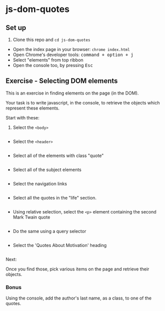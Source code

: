 # js-dom-quotes
## Set up

1. Clone this repo and `cd js-dom-quotes`
- Open the index page in your browser: `chrome index.html`
- Open Chrome's developer tools: <kbd>command + option + j</kbd>
- Select "elements" from top ribbon
- Open the console too, by pressing <kbd>Esc</kbd>

## Exercise - Selecting DOM elements

This is an exercise in finding elements on the page (in the DOM).

Your task is to write javascript, in the console, to retrieve the objects which represent these elements.

Start with these:

1. Select the `<body>`
```

```
- Select the `<header>`
```

```
- Select all of the elements with class "quote"
```

```
- Select all of the subject elements
```

```
- Select the navigation links
```

```
- Select all the quotes in the "life" section.
```

```
- Using relative selection, select the `<p>` element containing the second Mark Twain quote
```

```
- Do the same using a query selector
```

```
- Select the 'Quotes About Motivation' heading
```

```

Next:

Once you find those, pick various items on the page and retrieve their objects.

### Bonus
 Using the console, add the author's last name, as a class, to one of the quotes.
 ```

 ```
